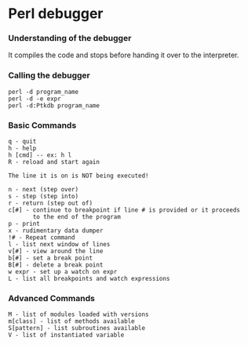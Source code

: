 # Perl debugger

### Understanding of the debugger
   It compiles the code and stops before handing it over to the
   interpreter.

### Calling the debugger
   ```
   perl -d program_name
   perl -d -e expr
   perl -d:Ptkdb program_name

   ```

### Basic Commands
   ```
   q - quit 
   h - help
   h [cmd] -- ex: h l
   R - reload and start again
   
   The line it is on is NOT being executed!

   n - next (step over)
   s - step (step into)
   r - return (step out of)
   c[#] - continue to breakpoint if line # is provided or it proceeds
          to the end of the program
   p - print 
   x - rudimentary data dumper
   !# - Repeat command
   l - list next window of lines
   v[#] - view around the line
   b[#] - set a break point
   B[#] - delete a break point
   w expr - set up a watch on expr
   L - list all breakpoints and watch expressions

   ```
   
### Advanced Commands
   ```
   M - list of modules loaded with versions
   m[class] - list of methods available
   S[pattern] - list subroutines available
   V - list of instantiated variable

   ```
